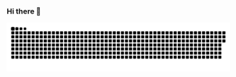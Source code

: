 ### Hi there 👋

<!--
**overFloweee/overFloweee** is a ✨ _special_ ✨ repository because its `README.md` (this file) appears on your GitHub profile.

Here are some ideas to get you started:

- 🔭 I’m currently working on ...
- 🌱 I’m currently learning ...
- 👯 I’m looking to collaborate on ...
- 🤔 I’m looking for help with ...
- 💬 Ask me about ...
- 📫 How to reach me: ...
- 😄 Pronouns: ...
- ⚡ Fun fact: ...
-->

<!-- ![暗色](https://raw.githubusercontent.com/overFloweee/overFloweee/output/github-contribution-grid-snake-dark.svg) -->
![亮色](https://raw.githubusercontent.com/overFloweee/overFloweee/output/github-contribution-grid-snake.svg)
